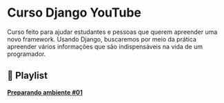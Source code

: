 # Curso Django YouTube

Curso feito para ajudar estudantes e pessoas que querem apreender uma novo framework. Usando Django, buscaremos por meio da prática apreender vários informações que são indispensáveis na vida de um programador. 

## 🎥 Playlist 

**[Preparando ambiente #01](https://www.youtube.com/watch?v=UVxtHjaT75Q&t=139s)**
